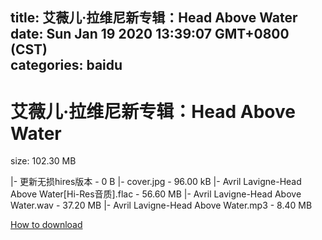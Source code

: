 
title: 艾薇儿·拉维尼新专辑：Head Above Water
date: Sun Jan 19 2020 13:39:07 GMT+0800 (CST)    
categories: baidu
---

# 艾薇儿·拉维尼新专辑：Head Above Water
size: 102.30 MB
 
 
|- 更新无损hires版本 - 0 B
|- cover.jpg - 96.00 kB
|- Avril Lavigne-Head Above Water[Hi-Res音质].flac - 56.60 MB
|- Avril Lavigne-Head Above Water.wav - 37.20 MB
|- Avril Lavigne-Head Above Water.mp3 - 8.40 MB

[How to download](https://bpcam.bemobtrk.com/go/2ceec3aa-1ca2-46d6-b9ff-aaa5c184517c?jno=1649)